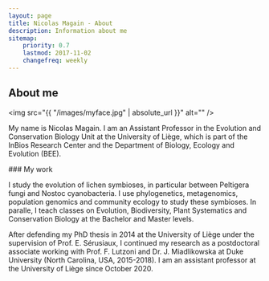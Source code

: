 ```yaml
---
layout: page
title: Nicolas Magain - About 
description: Information about me
sitemap:
    priority: 0.7
    lastmod: 2017-11-02
    changefreq: weekly
---
```

## About me

<span class="image left"><img src="{{ "/images/myface.jpg" | absolute_url }}" alt="" /></span>

<p> My name is Nicolas Magain. I am an Assistant Professor in the Evolution and Conservation Biology Unit at the University of Liège, which is part of the InBios Research Center and the Department of Biology, Ecology and Evolution (BEE).</p>
### My work
  
  <p>
  I study the evolution of lichen symbioses, in particular between Peltigera fungi and Nostoc cyanobacteria. I use phylogenetics, metagenomics, population genomics and community ecology to study these symbioses.
  In paralle, I teach classes on Evolution, Biodiversity, Plant Systematics and Conservation Biology at the Bachelor and Master levels.
  </p>
<p> After defending my PhD thesis in 2014 at the University of Liège under the supervision of Prof. E. Sérusiaux, I continued my research as a postdoctoral associate working with Prof. F. Lutzoni and Dr. J. Miadlikowska at Duke University (North Carolina, USA, 2015-2018). I am an assistant professor at the University of Liège since October 2020.</p>
